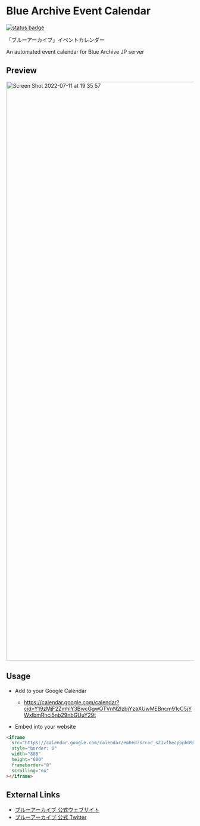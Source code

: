 # Blue Archive Event Calendar

[![status badge](https://github.com/arona-archive/blue-archive-event-calendar/workflows/main/badge.svg)](https://github.com/arona-archive/blue-archive-event-calendar/actions/workflows/main.yml)

「ブルーアーカイブ」イベントカレンダー

An automated event calendar for Blue Archive JP server

## Preview

<img width="1552" alt="Screen Shot 2022-07-11 at 19 35 57" src="https://user-images.githubusercontent.com/3864286/178246137-3e7faacb-2bef-4f6f-96f1-3d31292bafa6.png">

## Usage

- Add to your Google Calendar

  - https://calendar.google.com/calendar?cid=Y19zMjF2ZmhlY3BwcGgwOTVnN2IzbjYzaXUwMEBncm91cC5jYWxlbmRhci5nb29nbGUuY29t

- Embed into your website

```html
<iframe
  src="https://calendar.google.com/calendar/embed?src=c_s21vfhecppph095g7b3n63iu00%40group.calendar.google.com"
  style="border: 0"
  width="800"
  height="600"
  frameborder="0"
  scrolling="no"
></iframe>
```

## External Links

- [ブルーアーカイブ 公式ウェブサイト](https://bluearchive.jp/)
- [ブルーアーカイブ 公式 Twitter](https://twitter.com/blue_archivejp)
